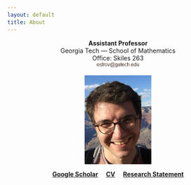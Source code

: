```yaml
---
layout: default
title: About
---
```


<p align="center">
<b>Assistant Professor</b><br/>
Georgia Tech — School of Mathematics<br/>
Office: Skiles 263<br/>
<img src="email.png" alt="Email" width="20%" hspace="20"> 
</p> 

<p align="center">
<img src="photoGrandCanyon-cropped-stronger.jpg" alt="Getty museum" width="30%" align="center" hspace="20">
</p>    

  
<p align="center">
<a href="https://scholar.google.fr/citations?user=2IvZJ3cAAAAJ&hl=en"><b>Google Scholar</b></a>&emsp;
<a href="assets/dmitrii_ostrovskii_CV.pdf"><b>CV</b></a>&emsp;
<a href="assets/research-statement.pdf"><b>Research Statement</b></a>
</p>